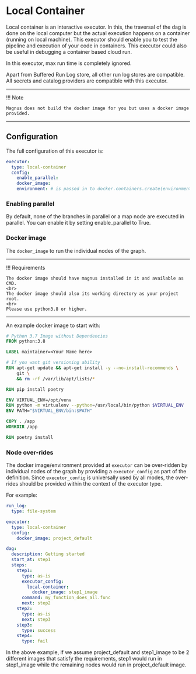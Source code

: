 # Local Container

Local container is an interactive executor. In this, the traversal of the dag is done on the
local computer but the
actual execution happens on a container (running on local machine). This executor should enable you to test
the pipeline and execution of your code in containers. This executor could also be useful in
debugging a container based cloud run.

In this executor, max run time is completely ignored.

Apart from Buffered Run Log store, all other run log stores are compatible.
All secrets and catalog providers are compatible with this executor.

---
!!! Note

    Magnus does not build the docker image for you but uses a docker image provided.
---
## Configuration

The full configuration of this executor is:

```yaml
executor:
  type: local-container
  config:
    enable_parallel:
    docker_image:
    environment: # is passed in to docker.containers.create(environment=environment)
```

### Enabling parallel

By default, none of the branches in parallel or a map node are executed in parallel.
You can enable it by setting enable_parallel to True.



### Docker image

The ```docker_image``` to run the individual nodes of the graph.

---
!!! Requirements

    The docker image should have magnus installed in it and available as CMD.
    <br>
    The docker image should also its working directory as your project root.
    <br>
    Please use python3.8 or higher.
---

An example docker image to start with:

```dockerfile
# Python 3.7 Image without Dependencies
FROM python:3.8

LABEL maintainer=<Your Name here>

# If you want git versioning ability
RUN apt-get update && apt-get install -y --no-install-recommends \
    git \
    && rm -rf /var/lib/apt/lists/*

RUN pip install poetry

ENV VIRTUAL_ENV=/opt/venv
RUN python -m virtualenv --python=/usr/local/bin/python $VIRTUAL_ENV
ENV PATH="$VIRTUAL_ENV/bin:$PATH"

COPY . /app
WORKDIR /app

RUN poetry install
```

### Node over-rides

The docker image/environment provided at ```executor``` can be over-ridden by individual nodes of the graph by providing
 a ```executor_config``` as part of the definition. Since ```executor_config``` is universally used by all modes, the
over-rides should be provided within the context of the executor type.

For example:

```yaml
run_log:
  type: file-system

executor:
  type: local-container
  config:
    docker_image: project_default

dag:
  description: Getting started
  start_at: step1
  steps:
    step1:
      type: as-is
      executor_config:
        local-container:
          docker_image: step1_image
      command: my_function_does_all.func
      next: step2
    step2:
      type: as-is
      next: step3
    step3:
      type: success
    step4:
      type: fail
```

In the above example, if we assume project_default and step1_image to be 2 different images that satisfy
the requirements, step1 would run in step1_image while the remaining nodes would run in project_default image.
